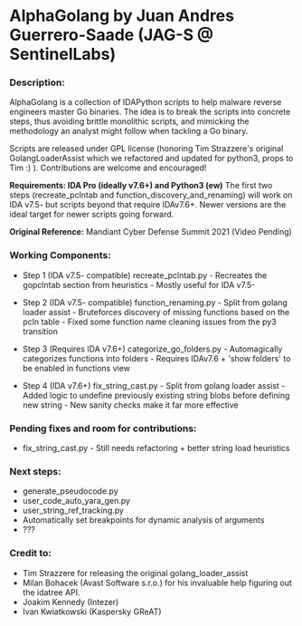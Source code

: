 # AlphaGolang by Juan Andres Guerrero-Saade (JAG-S @ SentinelLabs)

### Description: 
AlphaGolang is a collection of IDAPython scripts to help malware reverse engineers master Go binaries. The idea is to break the scripts into concrete steps, thus avoiding brittle monolithic scripts, and mimicking the methodology an analyst might follow when tackling a Go binary.

Scripts are released under GPL license (honoring Tim Strazzere's original GolangLoaderAssist which we refactored and updated for python3, props to Tim :) ). Contributions are welcome and encouraged!

**Requirements: IDA Pro (ideally v7.6+) and Python3 (ew)**
The first two steps (recreate_pclntab and function_discovery_and_renaming) will work on IDA v7.5- but scripts beyond that require IDAv7.6+. Newer versions are the ideal target for newer scripts going forward.

**Original Reference:** Mandiant Cyber Defense Summit 2021 (Video Pending)

### Working Components:

 - Step 1 (IDA v7.5- compatible)
    recreate_pclntab.py
        - Recreates the gopclntab section from heuristics
        - Mostly useful for IDA v7.5-

 - Step 2 (IDA v7.5- compatible)
    function_renaming.py
        - Split from golang loader assist
        - Bruteforces discovery of missing functions based on the pcln table
        - Fixed some function name cleaning issues from the py3 transition

 - Step 3 (Requires IDA v7.6+)
    categorize_go_folders.py
        - Automagically categorizes functions into folders
        - Requires IDAv7.6 + 'show folders' to be enabled in functions view

 - Step 4 (IDA v7.6+)
    fix_string_cast.py
        - Split from golang loader assist
        - Added logic to undefine previously existing string blobs before defining new string
        - New sanity checks make it far more effective

### Pending fixes and room for contributions:
 - fix_string_cast.py 
        - Still needs refactoring + better string load heuristics

### Next steps:
 - generate_pseudocode.py 
 - user_code_auto_yara_gen.py
 - user_string_ref_tracking.py
 - Automatically set breakpoints for dynamic analysis of arguments
 - ???

### Credit to:
 - Tim Strazzere for releasing the original golang_loader_assist
 - Milan Bohacek (Avast Software s.r.o.) for his invaluable help figuring out the idatree API.
 - Joakim Kennedy (Intezer)
 - Ivan Kwiatkowski (Kaspersky GReAT)

